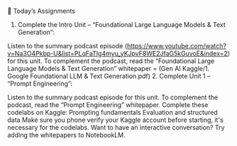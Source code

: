 🎒 Today’s Assignments

1. Complete the Intro Unit – “Foundational Large Language Models & Text Generation”:

Listen to the summary podcast episode (https://www.youtube.com/watch?v=Na3O4Pkbp-U&list=PLqFaTIg4myu_yKJpvF8WE2JfaG5kGuvoE&index=2) for this unit.
To complement the podcast, read the “Foundational Large Language Models & Text Generation” whitepaper = (Gen AI Kaggle/1. Google Foundational LLM & Text Generation.pdf)
2. Complete Unit 1 – “Prompt Engineering”:

Listen to the summary podcast episode for this unit.
To complement the podcast, read the “Prompt Engineering” whitepaper.
Complete these codelabs on Kaggle:
Prompting fundamentals
Evaluation and structured data
Make sure you phone verify your Kaggle account before starting, it's necessary for the codelabs.
Want to have an interactive conversation? Try adding the whitepapers to NotebookLM. 